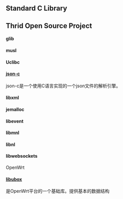 
## Standard C Library




## Thrid Open Source Project


#### glib

#### musl

#### Uclibc


#### [json-c](./tri-json-c/README.md) 

json-c是一个使用C语言实现的一个json文件的解析引擎。

#### libxml


#### jemalloc


#### libevent

#### libmnl

#### libnl


#### libwebsockets

 OpenWrt

#### [libubox](./tri-libubox/README.md) 

是OpenWrt平台的一个基础库。提供基本的数据结构

